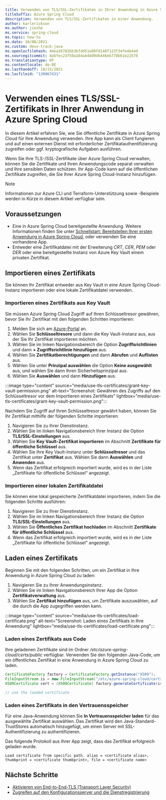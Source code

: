 ```yaml
---
title: Verwenden von TLS/SSL-Zertifikaten in Ihrer Anwendung in Azure Spring Cloud
titleSuffix: Azure Spring Cloud
description: Verwenden von TLS/SSL-Zertifikaten in einer Anwendung.
author: karlerickson
ms.author: jieshe
ms.service: spring-cloud
ms.topic: how-to
ms.date: 10/08/2021
ms.custom: devx-track-java
ms.openlocfilehash: 44ea16782bb3bfdd51e89fd140f123f34fe4b44d
ms.sourcegitcommit: 4abfec23f50a164ab4dd9db446eb778b61e22578
ms.translationtype: HT
ms.contentlocale: de-DE
ms.lasthandoff: 10/15/2021
ms.locfileid: "130067431"
---
```

# <a name="use-a-tlsssl-certificate-in-your-application-in-azure-spring-cloud"></a>Verwenden eines TLS/SSL-Zertifikats in Ihrer Anwendung in Azure Spring Cloud

In diesem Artikel erfahren Sie, wie Sie öffentliche Zertifikate in Azure Spring Cloud für Ihre Anwendung verwenden. Ihre App kann als Client fungieren und auf einen externen Dienst mit erforderlicher Zertifikatauthentifizierung zugreifen oder ggf. kryptografische Aufgaben ausführen.  

Wenn Sie Ihre TLS-/SSL-Zertifikate über Azure Spring Cloud verwalten, können Sie die Zertifikate und Ihren Anwendungscode separat verwalten und Ihre sensiblen Daten schützen. Ihr App-Code kann auf die öffentlichen Zertifikate zugreifen, die Sie Ihrer Azure Spring Cloud-Instanz hinzufügen.

> [!NOTE]
> Informationen zur Azure CLI und Terraform-Unterstützung sowie -Beispiele werden in Kürze in diesem Artikel verfügbar sein.

## <a name="prerequisites"></a>Voraussetzungen

- Eine in Azure Spring Cloud bereitgestellte Anwendung. Weitere Informationen finden Sie unter [Schnellstart: Bereitstellen Ihrer ersten Anwendung in Azure Spring Cloud](./quickstart.md), oder verwenden Sie eine vorhandene App.
- Entweder eine Zertifikatdatei mit der Erweiterung *CRT*, *CER*, *PEM* oder *DER* oder eine bereitgestellte Instanz von Azure Key Vault einem privaten Zertifikat.

## <a name="import-a-certificate"></a>Importieren eines Zertifikats

Sie können Ihr Zertifikat entweder aus Key Vault in eine Azure Spring Cloud-Instanz importieren oder eine lokale Zertifikatdatei verwenden.

### <a name="import-a-certificate-from-key-vault"></a>Importieren eines Zertifikats aus Key Vault

Sie müssen Azure Spring Cloud Zugriff auf Ihren Schlüsseltresor gewähren, bevor Sie Ihr Zertifikat mit den folgenden Schritten importieren:

1. Melden Sie sich am [Azure-Portal](https://portal.azure.com) an.
1. Wählen Sie **Schlüsseltresore** und dann die Key Vault-Instanz aus, aus der Sie Ihr Zertifikat importieren möchten.
1. Wählen Sie im linken Navigationsbereich die Option **Zugriffsrichtlinien** und dann **+ Zugriffsrichtlinie hinzufügen** aus.
1. Wählen Sie **Zertifikatberechtigungen** und dann **Abrufen** und **Auflisten** aus.
1. Wählen Sie unter **Prinzipal auswählen** die Option **Keine ausgewählt** aus, und wählen Sie dann Ihren Sicherheitsprinzipal aus.
1. Wählen Sie **Auswählen** und dann **Hinzufügen** aus.

:::image type="content" source="media/use-tls-certificates/grant-key-vault-permission.png" alt-text="Screenshot: Gewähren des Zugriffs auf den Schlüsseltresor vor dem Importieren eines Zertifikats" lightbox="media/use-tls-certificates/grant-key-vault-permission.png":::

Nachdem Sie Zugriff auf Ihren Schlüsseltresor gewährt haben, können Sie Ihr Zertifikat mithilfe der folgenden Schritte importieren:

1. Navigieren Sie zu Ihrer Dienstinstanz.
1. Wählen Sie im linken Navigationsbereich Ihrer Instanz die Option **TLS/SSL-Einstellungen** aus.
1. Wählen Sie **Key Vault-Zertifikat importieren** im Abschnitt **Zertifikate für öffentliche Schlüssel** aus.
1. Wählen Sie Ihre Key Vault-Instanz unter **Schlüsseltresor** und das Zertifikat unter **Zertifikat** aus. Wählen Sie dann **Auswählen** und **Anwenden** aus.
1. Wenn das Zertifikat erfolgreich importiert wurde, wird es in der Liste „Zertifikate für öffentliche Schlüssel“ angezeigt.

### <a name="import-a-local-certificate-file"></a>Importieren einer lokalen Zertifikatdatei

Sie können eine lokal gespeicherte Zertifikatdatei importieren, indem Sie die folgenden Schritte ausführen:

1. Navigieren Sie zu Ihrer Dienstinstanz.
1. Wählen Sie im linken Navigationsbereich Ihrer Instanz die Option **TLS/SSL-Einstellungen** aus.
1. Wählen Sie **Öffentliches Zertifikat hochladen** im Abschnitt **Zertifikate für öffentliche Schlüssel** aus.
1. Wenn das Zertifikat erfolgreich importiert wurde, wird es in der Liste „Zertifikate für öffentliche Schlüssel“ angezeigt.

## <a name="load-a-certificate"></a>Laden eines Zertifikats

Beginnen Sie mit den folgenden Schritten, um ein Zertifikat in Ihre Anwendung in Azure Spring Cloud zu laden:

1. Navigieren Sie zu Ihrer Anwendungsinstanz.
1. Wählen Sie im linken Navigationsbereich Ihrer App die Option **Zertifikatverwaltung** aus.
1. Wählen Sie **Zertifikat hinzufügen** aus, um Zertifikate auszuwählen, auf die durch die App zugegriffen werden kann.

:::image type="content" source="media/use-tls-certificates/load-certificate.png" alt-text="Screenshot: Laden eines Zertifikats in Ihre Anwendung" lightbox="media/use-tls-certificates/load-certificate.png":::

### <a name="load-a-certificate-from-code"></a>Laden eines Zertifikats aus Code

Ihre geladenen Zertifikate sind im Ordner */etc/azure-spring-cloud/certs/public* verfügbar. Verwenden Sie den folgenden Java-Code, um ein öffentliches Zertifikat in eine Anwendung in Azure Spring Cloud zu laden.

```java
CertificateFactory factory = CertificateFactory.getInstance("X509");
FileInputStream is = new FileInputStream("/etc/azure-spring-cloud/certs/public/<certificate name>");
X509Certificate cert = (X509Certificate) factory.generateCertificate(is);

// use the loaded certificate
```

### <a name="load-a-certificate-into-the-trust-store"></a>Laden eines Zertifikats in den Vertrauensspeicher

Für eine Java-Anwendung können Sie **In Vertrauensspeicher laden** für das ausgewählte Zertifikat auswählen. Das Zertifikat wird den Java-Standard-TrustStores automatisch hinzugefügt, um einen Server mit SSL-Authentifizierung zu authentifizieren.

Das folgende Protokoll aus Ihrer App zeigt, dass das Zertifikat erfolgreich geladen wurde.

```
Load certificate from specific path. alias = <certificate alias>, thumbprint = <certificate thumbprint>, file = <certificate name>
```

## <a name="next-steps"></a>Nächste Schritte

* [Aktivieren von End-to-End-TLS (Transport Layer Security)](./how-to-enable-end-to-end-tls.md)
* [Zugreifen auf den Konfigurationsserver und die Dienstregistrierung](./how-to-access-data-plane-azure-ad-rbac.md)
